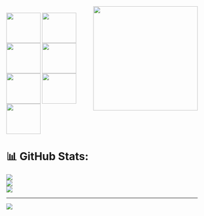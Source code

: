 <div align="center"></div>
  
<img src = "chainsaw.gif" width = "275px" align = "right">

<div style="display: inline_block"><br>
  <img align="center" height="80" width="90" img src="https://cdn.jsdelivr.net/gh/devicons/devicon/icons/java/java-original.svg" />
  <img align="center" height="80" width="90" img src="https://cdn.jsdelivr.net/gh/devicons/devicon/icons/python/python-original.svg" />
  <img align="center" height="80" width="90" img src="https://cdn.jsdelivr.net/gh/devicons/devicon/icons/html5/html5-original.svg" />
  <img align="center" height="80" width="90" img src="https://cdn.jsdelivr.net/gh/devicons/devicon/icons/css3/css3-original.svg" />
  <img align="center" height="80" width="90" img src="https://cdn.jsdelivr.net/gh/devicons/devicon/icons/arduino/arduino-original.svg" />
  <img align="center" height="80" width="90" img src="https://cdn.jsdelivr.net/gh/devicons/devicon/icons/vscode/vscode-original.svg" />
  <img align="center" height="80" width="90" img src="https://cdn.jsdelivr.net/gh/devicons/devicon/icons/google/google-original.svg" />
  
</div>
  
# 📊 GitHub Stats:
![](https://github-readme-stats.vercel.app/api?username=kaliIinux&theme=radical&hide_border=false&include_all_commits=false&count_private=false)<br/>
![](https://github-readme-streak-stats.herokuapp.com/?user=kaliIinux&theme=radical&hide_border=false)<br/>
![](https://github-readme-stats.vercel.app/api/top-langs/?username=kaliIinux&theme=radical&hide_border=false&include_all_commits=false&count_private=false&layout=compact)

---
[![](https://visitcount.itsvg.in/api?id=kaliIinux&icon=0&color=0)](https://visitcount.itsvg.in)

<!-- Proudly created with GPRM ( https://gprm.itsvg.in ) -->

